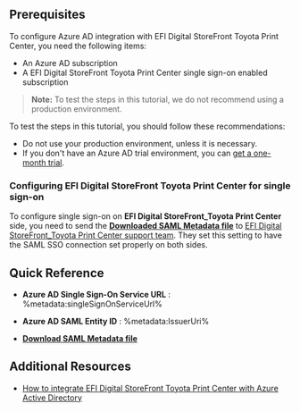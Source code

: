 ## Prerequisites

To configure Azure AD integration with EFI Digital StoreFront Toyota Print Center, you need the following items:

- An Azure AD subscription
- A EFI Digital StoreFront Toyota Print Center single sign-on enabled subscription

> **Note:**
> To test the steps in this tutorial, we do not recommend using a production environment.

To test the steps in this tutorial, you should follow these recommendations:

- Do not use your production environment, unless it is necessary.
- If you don't have an Azure AD trial environment, you can [get a one-month trial](https://azure.microsoft.com/pricing/free-trial/).

### Configuring EFI Digital StoreFront Toyota Print Center for single sign-on

To configure single sign-on on **EFI Digital StoreFront_Toyota Print Center** side, you need to send the **[Downloaded SAML Metadata file](%metadata:metadataDownloadUrl%)** to [EFI Digital StoreFront_Toyota Print Center support team](http://www.efi.com/products/productivity-software/ecommerce-web-to-print/efi-digital-storefront/support/). They set this setting to have the SAML SSO connection set properly on both sides.

## Quick Reference

* **Azure AD Single Sign-On Service URL** : %metadata:singleSignOnServiceUrl%

* **Azure AD SAML Entity ID** : %metadata:IssuerUri%

* **[Download SAML Metadata file](%metadata:metadataDownloadUrl%)**

## Additional Resources

* [How to integrate EFI Digital StoreFront Toyota Print Center with Azure Active Directory](https://docs.microsoft.com/azure/active-directory/active-directory-saas-efidigitalstorefront-tutorial)
